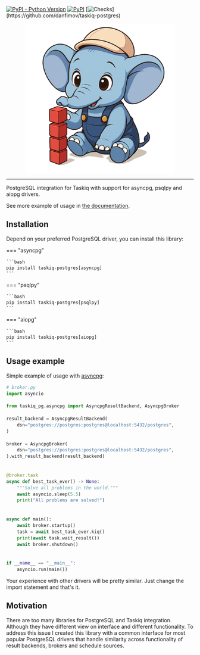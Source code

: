 [![PyPI - Python Version](https://img.shields.io/pypi/pyversions/taskiq-postgres?style=for-the-badge&logo=python)](https://pypi.org/project/taskiq-postgres/)
[![PyPI](https://img.shields.io/pypi/v/taskiq-postgres?style=for-the-badge&logo=pypi)](https://pypi.org/project/taskiq-postgres/)
[![Checks](https://img.shields.io/github/check-runs/danfimov/taskiq-postgres/main?nameFilter=Tests%20(3.12)&style=for-the-badge)](https://github.com/danfimov/taskiq-postgres)

<div align="center">
<a href="https://github.com/danfimov/taskiq-postgres/"><img src="https://raw.githubusercontent.com/danfimov/taskiq-postgres/main/assets/logo.png" width=400></a>
<hr/>
</div>

PostgreSQL integration for Taskiq with support for asyncpg, psqlpy and aiopg drivers.

See more example of usage in [the documentation](https://danfimov.github.io/taskiq-postgres/).

## Installation

Depend on your preferred PostgreSQL driver, you can install this library:

=== "asyncpg"

    ```bash
    pip install taskiq-postgres[asyncpg]
    ```

=== "psqlpy"

    ```bash
    pip install taskiq-postgres[psqlpy]
    ```

=== "aiopg"

    ```bash
    pip install taskiq-postgres[aiopg]
    ```


## Usage example

Simple example of usage with [asyncpg](https://github.com/MagicStack/asyncpg):

```python
# broker.py
import asyncio

from taskiq_pg.asyncpg import AsyncpgResultBackend, AsyncpgBroker

result_backend = AsyncpgResultBackend(
    dsn="postgres://postgres:postgres@localhost:5432/postgres",
)

broker = AsyncpgBroker(
    dsn="postgres://postgres:postgres@localhost:5432/postgres",
).with_result_backend(result_backend)


@broker.task
async def best_task_ever() -> None:
    """Solve all problems in the world."""
    await asyncio.sleep(5.5)
    print("All problems are solved!")


async def main():
    await broker.startup()
    task = await best_task_ever.kiq()
    print(await task.wait_result())
    await broker.shutdown()


if __name__ == "__main__":
    asyncio.run(main())
```

Your experience with other drivers will be pretty similar. Just change the import statement and that's it.

## Motivation

There are too many libraries for PostgreSQL and Taskiq integration. Although they have different view on interface and different functionality.
To address this issue I created this library with a common interface for most popular PostgreSQL drivers that handle similarity across functionality of result backends, brokers and schedule sources.
